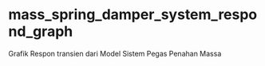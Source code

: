 # mass_spring_damper_system_respond_graph
Grafik Respon transien dari Model Sistem Pegas Penahan Massa

